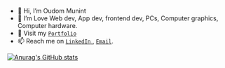 - 👋 Hi, I’m Oudom Munint
- 💖 I’m Love Web dev, App dev, frontend dev, PCs, Computer graphics, Computer hardware.
- 👀 Visit my [`Portfolio`](https://oudommunint.netlify.app/)
- 📫 Reach me on <a href="https://www.linkedin.com/in/oudom-munint/"> `LinkedIn` </a>, <a href="mailto:oudommunint@gmail.com">`Email`</a>.

[![Anurag's GitHub stats](https://github-readme-stats.vercel.app/api?username=OudomMunint&count_private=true&show_icons=true&theme=radical)](https://github.com/anuraghazra/github-readme-stats)
<!---
OudomMunint/OudomMunint is a ✨ special ✨ repository because its `README.md` (this file) appears on your GitHub profile.
You can click the Preview link to take a look at your changes.
--->
